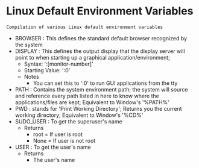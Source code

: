 # Linux Default Environment Variables

```
Compilation of various Linux default environment variables
```

- BROWSER  : This defines the standard default browser recognized by the system
- DISPLAY : This defines the output display that the display server will point to when starting up a graphical application/environment; 
    + Syntax: ':[monitor-number]'
    + Starting Value: ':0'
    - Notes
        + You can set this to ':0' to run GUI applications from the tty
- PATH    : Contains the system environment path; the system will source and reference every path listed in here to know where the applications/files are kept; Equivalent to Window's '%PATH%'
- PWD     : stands for 'Print Working Directory'; Returns you the current working directory; Equivalent to Window's '%CD%'
- SUDO_USER : To get the superuser's name
    - Returns
        + root = If user is root
        + None = If user is not root
- USER      : To get the user's name
    - Returns
        + The user's name


